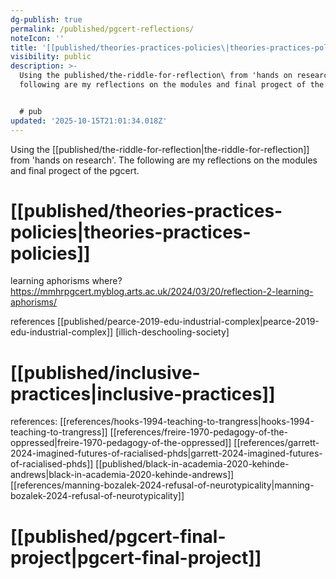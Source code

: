 ```yaml
---
dg-publish: true
permalink: /published/pgcert-reflections/
noteIcon: ''
title: '[[published/theories-practices-policies\|theories-practices-policies]]'
visibility: public
description: >-
  Using the published/the-riddle-for-reflection\ from 'hands on research'. The
  following are my reflections on the modules and final progect of the pgcert.


  # pub
updated: '2025-10-15T21:01:34.018Z'
---
```


 Using the [[published/the-riddle-for-reflection\|the-riddle-for-reflection]] from 'hands on research'. The following are my reflections on the modules and final progect of the pgcert.

# [[published/theories-practices-policies\|theories-practices-policies]]

learning aphorisms where? https://mmhrpgcert.myblog.arts.ac.uk/2024/03/20/reflection-2-learning-aphorisms/

references
[[published/pearce-2019-edu-industrial-complex\|pearce-2019-edu-industrial-complex]]
[illich-deschooling-society]
# [[published/inclusive-practices\|inclusive-practices]]

references: 
[[references/hooks-1994-teaching-to-trangress\|hooks-1994-teaching-to-trangress]]
[[references/freire-1970-pedagogy-of-the-oppressed\|freire-1970-pedagogy-of-the-oppressed]]
[[references/garrett-2024-imagined-futures-of-racialised-phds\|garrett-2024-imagined-futures-of-racialised-phds]]
[[published/black-in-academia-2020-kehinde-andrews\|black-in-academia-2020-kehinde-andrews]]
[[references/manning-bozalek-2024-refusal-of-neurotypicality\|manning-bozalek-2024-refusal-of-neurotypicality]]

# [[published/pgcert-final-project\|pgcert-final-project]]

